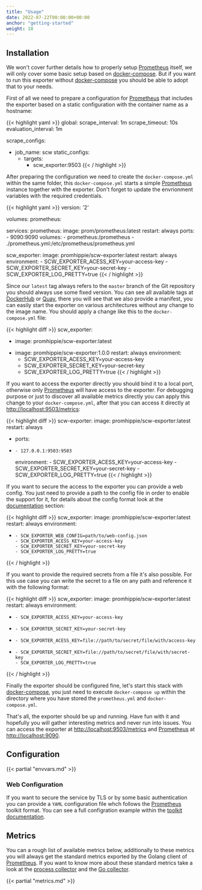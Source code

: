 ```yaml
---
title: "Usage"
date: 2022-07-22T00:00:00+00:00
anchor: "getting-started"
weight: 10
---
```


## Installation

We won't cover further details how to properly setup [Prometheus][prometheus]
itself, we will only cover some basic setup based on [docker-compose][compose].
But if you want to run this exporter without [docker-compose][compose] you
should be able to adopt that to your needs.

First of all we need to prepare a configuration for [Prometheus][prometheus]
that includes the exporter based on a static configuration with the container
name as a hostname:

{{< highlight yaml >}}
global:
  scrape_interval: 1m
  scrape_timeout: 10s
  evaluation_interval: 1m

scrape_configs:
- job_name: scw
  static_configs:
  - targets:
    - scw_exporter:9503
{{< / highlight >}}

After preparing the configuration we need to create the `docker-compose.yml`
within the same folder, this `docker-compose.yml` starts a simple
[Prometheus][prometheus] instance together with the exporter. Don't forget to
update the envrionment variables with the required credentials.

{{< highlight yaml >}}
version: '2'

volumes:
  prometheus:

services:
  prometheus:
    image: prom/prometheus:latest
    restart: always
    ports:
      - 9090:9090
    volumes:
      - prometheus:/prometheus
      - ./prometheus.yml:/etc/prometheus/prometheus.yml

  scw_exporter:
    image: promhippie/scw-exporter:latest
    restart: always
    environment:
      - SCW_EXPORTER_ACESS_KEY=your-access-key
      - SCW_EXPORTER_SECRET_KEY=your-secret-key
      - SCW_EXPORTER_LOG_PRETTY=true
{{< / highlight >}}

Since our `latest` tag always refers to the `master` branch of the Git
repository you should always use some fixed version. You can see all available
tags at [DockerHub][dockerhub] or [Quay][quayio], there you will see that we
also provide a manifest, you can easily start the exporter on various
architectures without any change to the image name. You should apply a change
like this to the `docker-compose.yml` file:

{{< highlight diff >}}
  scw_exporter:
-   image: promhippie/scw-exporter:latest
+   image: promhippie/scw-exporter:1.0.0
    restart: always
    environment:
      - SCW_EXPORTER_ACESS_KEY=your-access-key
      - SCW_EXPORTER_SECRET_KEY=your-secret-key
      - SCW_EXPORTER_LOG_PRETTY=true
{{< / highlight >}}

If you want to access the exporter directly you should bind it to a local port,
otherwise only [Prometheus][prometheus] will have access to the exporter. For
debugging purpose or just to discover all available metrics directly you can
apply this change to your `docker-compose.yml`, after that you can access it
directly at [http://localhost:9503/metrics](http://localhost:9503/metrics):

{{< highlight diff >}}
  scw-exporter:
    image: promhippie/scw-exporter:latest
    restart: always
+   ports:
+     - 127.0.0.1:9503:9503
    environment:
      - SCW_EXPORTER_ACESS_KEY=your-access-key
      - SCW_EXPORTER_SECRET_KEY=your-secret-key
      - SCW_EXPORTER_LOG_PRETTY=true
{{< / highlight >}}

If you want to secure the access to the exporter you can provide a web config.
You just need to provide a path to the config file in order to enable the
support for it, for details about the config format look at the
[documentation](#web-configuration) section:

{{< highlight diff >}}
  scw_exporter:
    image: promhippie/scw-exporter:latest
    restart: always
    environment:
+     - SCW_EXPORTER_WEB_CONFIG=path/to/web-config.json
      - SCW_EXPORTER_ACESS_KEY=your-access-key
      - SCW_EXPORTER_SECRET_KEY=your-secret-key
      - SCW_EXPORTER_LOG_PRETTY=true
{{< / highlight >}}

If you want to provide the required secrets from a file it's also possible. For
this use case you can write the secret to a file on any path and reference it
with the following format:

{{< highlight diff >}}
  scw_exporter:
    image: promhippie/scw-exporter:latest
    restart: always
    environment:
-     - SCW_EXPORTER_ACESS_KEY=your-access-key
-     - SCW_EXPORTER_SECRET_KEY=your-secret-key
+     - SCW_EXPORTER_ACESS_KEY=file://path/to/secret/file/with/access-key
+     - SCW_EXPORTER_SECRET_KEY=file://path/to/secret/file/with/secret-key
      - SCW_EXPORTER_LOG_PRETTY=true
{{< / highlight >}}

Finally the exporter should be configured fine, let's start this stack with
[docker-compose][compose], you just need to execute `docker-compose up` within
the directory where you have stored the `prometheus.yml` and
`docker-compose.yml`.

That's all, the exporter should be up and running. Have fun with it and
hopefully you will gather interesting metrics and never run into issues. You can
access the exporter at
[http://localhost:9503/metrics](http://localhost:9503/metrics) and
[Prometheus][prometheus] at [http://localhost:9090](http://localhost:9090).

## Configuration

{{< partial "envvars.md" >}}

### Web Configuration

If you want to secure the service by TLS or by some basic authentication you can
provide a `YAML` configuration file whch follows the [Prometheus][prometheus]
toolkit format. You can see a full configration example within the
[toolkit documentation][toolkit].

## Metrics

You can a rough list of available metrics below, additionally to these metrics
you will always get the standard metrics exported by the Golang client of
[Prometheus][prometheus]. If you want to know more about these standard metrics
take a look at the [process collector][proccollector] and the
[Go collector][gocollector].

{{< partial "metrics.md" >}}

[prometheus]: https://prometheus.io
[compose]: https://docs.docker.com/compose/
[dockerhub]: https://hub.docker.com/r/promhippie/scw-exporter/tags/
[quayio]: https://quay.io/repository/promhippie/scw-exporter?tab=tags
[toolkit]: https://github.com/prometheus/exporter-toolkit/blob/master/docs/web-configuration.md
[proccollector]: https://github.com/prometheus/client_golang/blob/master/prometheus/process_collector.go
[gocollector]: https://github.com/prometheus/client_golang/blob/master/prometheus/go_collector.go
